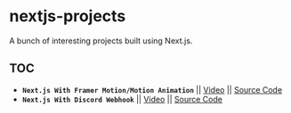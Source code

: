 # nextjs-projects

A bunch of interesting projects built using Next.js.

## TOC

- **`Next.js With Framer Motion/Motion Animation`** || [Video](https://youtu.be/T90QUHosXIU) || [Source Code](https://github.com/tapascript/nextjs-projects/tree/main/next-motion#readme)
- **`Next.js With Discord Webhook`** || [Video]([https://youtu.be/T90QUHosXIU](https://www.youtube.com/watch?v=6h-y1aRzvhY)) || [Source Code](https://github.com/tapascript/next-js-discord)


